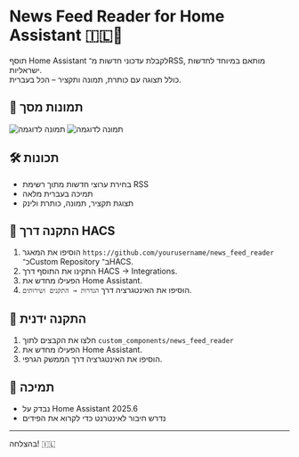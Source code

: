 
# News Feed Reader for Home Assistant 🇮🇱📰

תוסף Home Assistant לקבלת עדכוני חדשות מ־RSS, מותאם במיוחד לחדשות ישראליות.  
כולל תצוגה עם כותרת, תמונה ותקציר – הכל בעברית.

## 📸 תמונות מסך
![תמונה לדוגמה](images/sample1.png)
![תמונה לדוגמה](images/sample2.png)

## 🛠️ תכונות
- בחירת ערוצי חדשות מתוך רשימת RSS
- תמיכה בעברית מלאה
- תצוגת תקציר, תמונה, כותרת ולינק

## 🧰 התקנה דרך HACS
1. הוסיפו את המאגר `https://github.com/yourusername/news_feed_reader` כ־Custom Repository ב־HACS.
2. התקינו את התוסף דרך HACS → Integrations.
3. הפעילו מחדש את Home Assistant.
4. הוסיפו את האינטגרציה דרך `הגדרות → התקנים ושירותים`.

## 🧪 התקנה ידנית
1. חלצו את הקבצים לתוך `custom_components/news_feed_reader`
2. הפעילו מחדש את Home Assistant.
3. הוסיפו את האינטגרציה דרך הממשק הגרפי.

## 💬 תמיכה
- נבדק על Home Assistant 2025.6
- נדרש חיבור לאינטרנט כדי לקרוא את הפידים

---

בהצלחה! 🇮🇱
